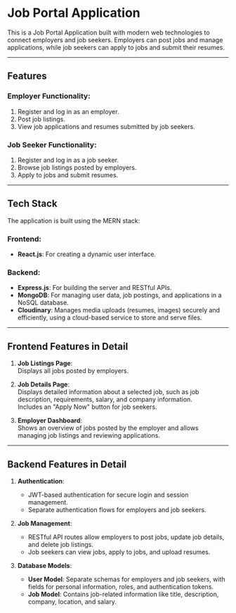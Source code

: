 # Job Portal Application

This is a Job Portal Application built with modern web technologies to connect employers and job seekers. Employers can post jobs and manage applications, while job seekers can apply to jobs and submit their resumes.

---

## Features

### Employer Functionality:
1. Register and log in as an employer.
2. Post job listings.
3. View job applications and resumes submitted by job seekers.

### Job Seeker Functionality:
1. Register and log in as a job seeker.
2. Browse job listings posted by employers.
3. Apply to jobs and submit resumes.

---

## Tech Stack

The application is built using the MERN stack:

### Frontend:
- **React.js**: For creating a dynamic user interface.

### Backend:
- **Express.js**: For building the server and RESTful APIs.
- **MongoDB**: For managing user data, job postings, and applications in a NoSQL database.
- **Cloudinary**: Manages media uploads (resumes, images) securely and efficiently, using a cloud-based service to store and serve files.

---

## Frontend Features in Detail

1. **Job Listings Page**:  
   Displays all jobs posted by employers.

2. **Job Details Page**:  
   Displays detailed information about a selected job, such as job description, requirements, salary, and company information.  
   Includes an "Apply Now" button for job seekers.

3. **Employer Dashboard**:  
   Shows an overview of jobs posted by the employer and allows managing job listings and reviewing applications.

---

## Backend Features in Detail

1. **Authentication**:  
   - JWT-based authentication for secure login and session management.  
   - Separate authentication flows for employers and job seekers.

2. **Job Management**:  
   - RESTful API routes allow employers to post jobs, update job details, and delete job listings.  
   - Job seekers can view jobs, apply to jobs, and upload resumes.

3. **Database Models**:  
   - **User Model**: Separate schemas for employers and job seekers, with fields for personal information, roles, and authentication tokens.  
   - **Job Model**: Contains job-related information like title, description, company, location, and salary.

